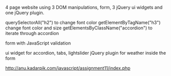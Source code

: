 4 page website using 3 DOM manipulations, form, 3 jQuery ui widgets and one jQuery plugin.


querySelectorAll("h2") to change font color
getElementByTagName("h3") change font color and size
getElementsByClassName("accordion") to iterate through accordion

form with JavaScript validation

ui widget for accordion, tabs, lightslider
jQuery plugin for weather inside the form

http://anu.kadarpik.com/javascript/assignment11/index.php
